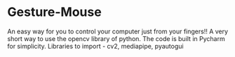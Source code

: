 # Gesture-Mouse
An easy way for you to control your computer just from your fingers!!
A very short way to use the opencv library of python. The code is built in Pycharm for simplicity.
Libraries to import - cv2, mediapipe, pyautogui
